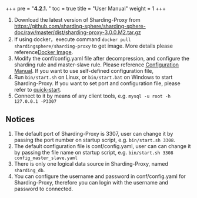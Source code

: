 +++
pre = "<b>4.2.1. </b>"
toc = true
title = "User Manual"
weight = 1
+++

1. Download the latest version of Sharding-Proxy from https://github.com/sharding-sphere/sharding-sphere-doc/raw/master/dist/sharding-proxy-3.0.0.M2.tar.gz
1. If using docker，execute command `docker pull shardingsphere/sharding-proxy` to get image. More details please reference[Docker Image](/en/manual/sharding-proxy/docker/).
1. Modify the conf/config.yaml file after decompression, and configure the sharding rule and master-slave rule. Please reference [Configuration Manual](/en/manual/sharding-proxy/configuration/). If you want
to use self-defined configuration file, 
1. Run `bin/start.sh` on Linux, or `bin/start.bat` on Windows to start Sharding-Proxy. If you want to set port and configuration file, please refer to [quick-start](/en/quick-start/sharding-proxy-quick-start/).
1. Connect to it by means of any client tools, e.g. `mysql -u root -h 127.0.0.1 -P3307`

## Notices

1. The default port of Sharding-Proxy is 3307, user can change it by passing the port number on startup script, e.g. `bin/start.sh 3308`.
1. The default configuration file is conf/config.yaml, user can can change it by passing the file name on startup script, e.g. `bin/start.sh 3308 config_master_slave.yaml`
1. There is only one logical data source in Sharding-Proxy, named `sharding_db`.
1. You can configure the username and password in conf/config.yaml for Sharding-Proxy, therefore you can login with the username and password to connected.
